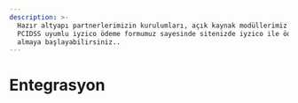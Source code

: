 ```yaml
---
description: >-
  Hazır altyapı partnerlerimizin kurulumları, açık kaynak modüllerimiz veya
  PCIDSS uyumlu iyzico ödeme formumuz sayesinde sitenizde iyzico ile ödeme
  almaya başlayabilirsiniz..
---
```


# Entegrasyon




